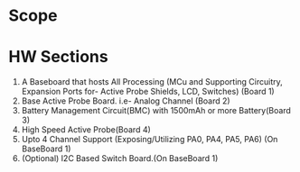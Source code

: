 # Scope

# HW Sections
1. A Baseboard that hosts All Processing (MCu and Supporting Circuitry, Expansion Ports for- Active Probe Shields, LCD, Switches) (Board 1)
2. Base Active Probe Board. i.e- Analog Channel (Board 2)
3. Battery Management Circuit(BMC) with 1500mAh or more Battery(Board 3)
4. High Speed Active Probe(Board 4)
5. Upto 4 Channel Support (Exposing/Utilizing PA0, PA4, PA5, PA6) (On BaseBoard 1)
6. (Optional) I2C Based Switch Board.(On BaseBoard 1)